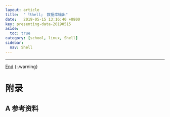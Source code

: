 ```yaml
---
layout: article
title:  "「Shell」 数据库输出"
date:   2019-05-15 13:16:40 +0800
key: presenting-data-20190515
aside:
  toc: true
category: [school, linux, Shell]
sidebar:
  nav: Shell
---
```

<span id="head"></span>
<!--more-->




-------------------  
[End](#head)
{:.warning}  


# 附录
## A 参考资料

